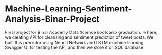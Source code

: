 # Machine-Learning-Sentiment-Analysis-Binar-Project

Final project for Binar Academy Data Science bootcamp graduation. In here, we creating API for cleansing and sentiment prediction of tweet posts. We built this predictor using Neural Network and LSTM machine learning, Swagger UI for testing the API, and then we store it on SQL database
